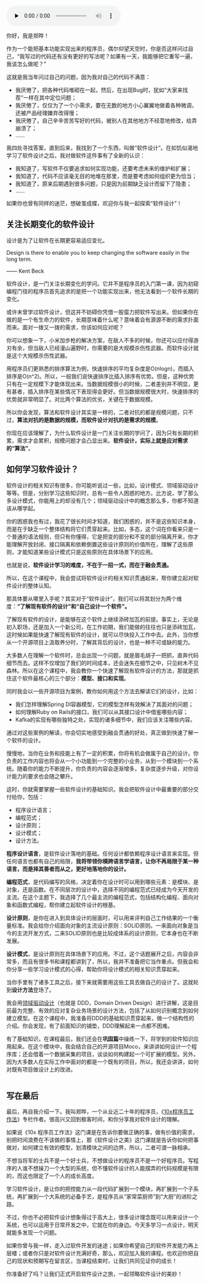 <audio id="audio" title="开篇词 | 软件设计，应对需求规模的“算法”" controls="" preload="none"><source id="mp3" src="https://static001.geekbang.org/resource/audio/f3/be/f3193e9820d589205f23a0520af0f9be.mp3"></audio>

你好，我是郑晔！

作为一个能把基本功能实现出来的程序员，偶尔仰望天空时，你是否这样问过自己，“我写过的代码还有没有更好的写法呢？如果有一天，我能够把它重写一遍，我该怎么做呢？”

这就是我当年问过自己的问题，因为我对自己的代码不满意：

- 我厌倦了，把各种代码堆砌在一起，然后，在出现Bug时，犹如“大家来找茬”一样在其中定位问题；
- 我厌倦了，仅仅为了一个小需求，要在无数的地方小心翼翼地做着各种微调，还被产品经理嫌弃改得慢；
- 我厌倦了，自己辛辛苦苦写好的代码，被别人在其他地方不经意地修改，给弄崩溃了；
- ……

我四处寻找答案，直到后来，我找到了一个东西，叫做“软件设计”。在如饥似渴地学习了软件设计之后，我对做软件这件事有了全新的认识：

- 我知道了，写软件不仅要追求如何实现功能，还要考虑未来的维护和扩展；
- 我知道了，代码不应该毫无目的地堆在那里，而是要考虑如何组织更为恰当；
- 我知道了，原来后期遇到很多问题，只是因为前期缺乏设计而留下了隐患；
- ……

如果你也曾有同样的迷茫，想破茧成蝶，欢迎你与我一起探索“软件设计”！

## 关注长期变化的软件设计

> 
设计是为了让软件在长期更容易适应变化。


> 
Design is there to enable you to keep changing the software easily in the long term.


> 
—— Kent Beck


软件设计，是一门关注长期变化的学问。它并不是程序员的入门第一课，因为初窥编程门径的程序员首先追求的是把一个功能实现出来，他无法看到一个软件长期的变化。

或许未曾学过软件设计，但这并不妨碍你凭借一股蛮力把软件写出来。但如果你在做的是一个有生命力的软件，长期意味着什么呢？意味着会有源源不断的需求扑面而来。面对一拨又一拨的需求，你该如何应对呢？

你可以想象一下，小米加步枪的解决方案，在敌人不多的时候，你还可以应付得游刃有余，但当敌人已经漫山遍野时，你需要的是大规模杀伤性武器。而软件设计就是这个大规模杀伤性武器。

用程序员们更熟悉的排序算法为例，快速排序的平均复杂度是O(nlogn)，而插入排序是O(n^2)。所以，一般我们说快速排序比插入排序有优势。但是，这种优势只有在一定规模下才能体现出来。当数据规模很小的时候，二者差别并不明显，更有甚者，插入排序在某些情况下表现得会更好。但当数据规模很大时，快速排序的优势就非常明显了。对比两个算法的优劣，关键在于数据规模。

所以你会发现，算法和软件设计其实是一样的，二者对抗的都是规模问题，只不过，**算法对抗的是数据的规模，而软件设计对抗的是需求的规模**。

你现在应该理解了，为什么软件设计是一门关注长期的学问了，因为只有长期的积累，需求才会累积，规模问题才会凸显出来。**软件设计，实际上就是应对需求的“算法”**。

## 如何学习软件设计？

软件设计的相关知识有很多，你可能听说过一些，比如，设计模式、领域驱动设计等等。但是，分别学习这些知识时，总有一些令人困惑的地方。比方说，学了那么多设计模式，你能用上的却没有几个；领域驱动设计中的概念那么多，你都不知道该从哪学起。

你的困惑我也有过，我花了很长时间才知道，我们困惑的，并不是这些知识本身，而是在于缺乏一个整体结构将它们贯穿起来。比如，多态，这个词在你看来只是一个普通的语法规则，但只有你懂得，它是把变的部分和不变的部分隔离开来，你才能理解开放封闭、接口隔离和依赖倒置这些设计原则的价值所在，理解了这些原则，才能知道某些设计模式只是这些原则在具体场景下的应用。

也就是说，**软件设计学习的难度，不在于一招一式，而在于<strong><strong>融会贯通**</strong>。</strong>

所以，在这个课程中，我会尝试将软件设计的相关知识贯通起来，帮你建立起对软件设计的整体认知。

那具体要从哪里入手呢？其实对于“软件设计”，我们可以将其划分为两个维度：**“了解现有软件的设计”和“自己设计一个软件”。**

了解现有软件的设计，是能够在这个软件上继续添砖加瓦的前提。事实上，无论是初入职场，还是加入一个新公司，在工作初期，我们能做的往往也只是添砖加瓦，这时候如果能快速了解现有软件的设计，就可以尽快投入工作中去。此外，当你想从一个开源项目上汲取养分时，了解其背后的设计，也是一种不可或缺的能力。

大多数人在理解一个软件时，总会出现一个问题，就是眉毛胡子一把抓，直奔代码细节而去。这样不仅增加了我们的时间成本，还会迷失在细节之中，只见树木不见森林。所以在这个课程中，我会教你一个快速了解现有软件设计的方法，那就是抓住这个软件最核心的三个部分：**模型、接口和实现**。

同时我会以一些开源项目为案例，教你如何用这个方法去解读它们的设计，比如：

- 我们怎样理解Spring DI容器模型，它的模型怎样有效解决了其面对的问题；
- 如何理解Ruby on Rails的接口，我们可以从其接口设计中借鉴哪些内容；
- Kafka的实现有哪些独特之处，实现的诸多细节中，我们应该关注哪些内容。

通过对这些案例的解读，你会切实地感受到融会贯通的好处，真正做到快速了解一个软件的设计。

慢慢地，当你在业务和技能上有了一定的积累，你将有机会做属于自己的设计。你负责的工作内容也将会从一个小功能到一个完整的小业务，从到一个模块到一个系统。随着你的能力不断提升，你负责的内容会逐渐增多，复杂度逐步升级，对你设计能力的要求也会随之攀升。

这时，你就需要掌握一些软件设计的基础知识。我会把软件设计中最重要的部分交付给你，包括：

- 程序设计语言；
- 编程范式；
- 设计原则；
- 设计模式；
- 设计方法。

**程序设计语言**，是软件设计落地的基础。任何设计都依赖程序设计语言来实现。但任何语言也都有自己的局限，**我将带领你横跨语言学语言，让你不再局限于某一种语言，<strong><strong>而是**</strong>择其善者而从之，更好地落地你的设计。</strong>

**编程范式**，是代码编写的风格，决定着你在设计时可以用到哪些元素：是模块、是对象，还是函数。在不同层次的设计中，选择不同的编程范式已经成为今天开发的主流。在这个主题下，我选择了几个最主流的编程范式，包括结构化编程、面向对象和函数式编程，帮你建立起软件设计的根基。

**设计原则**，是你在进入到具体设计的层面时，可以用来评判自己工作结果的一个衡量标准。我会给你介绍面向对象的主流设计原则：SOLID原则。一来面向对象是当今的主流开发方式，二来SOLID原则也是比较成体系的设计原则，它本身也在不断发展。

**设计模式**，是设计原则在具体场景下的应用。不过，这个话题展开之后，内容会非常多，而且有很多书和课程都讲到了，所以，我并不准备把它当作重点。但我会和你分享一些学习设计模式的心得，帮助你将设计模式的相关知识贯穿起来。

当你手里有了诸多工具之后，接下来就需要用这些工具去做自己的设计了。这就轮到**设计方法**登场了。

我会用[领域驱动设计](https://time.geekbang.org/column/intro/100037301)（也就是 DDD，Domain Driven Design）进行讲解，这是目前最为完整、有效的应对复杂业务场景的设计方法，包括了从如何识别概念到如何建立模型。在这个课程中，我准备将DDD的基础知识贯穿起来，做一个结构性的介绍。你会发现，有了前面知识的铺垫，DDD理解起来一点都不困难。

有了基础知识，在课程最后，我们还会在**巩固篇**中操练一下，将学到的软件知识应用起来。在这个模块中，我会结合自己的开源项目Moco，来讲讲如何设计一个程序库；还会借着一个数据采集的项目，谈谈如何构建起一个可扩展的模型。另外，因为大多数人在实际工作中面对的都是一个既有的项目，所以，我还会讲讲，如何对既有项目做设计上的改进。

<img src="https://static001.geekbang.org/resource/image/62/31/62edbd37324ea5b7af4da7c15b4d9431.jpg" alt="">

## 写在最后

最后，再自我介绍一下。我叫郑晔，一个从业近二十年的程序员，《[10x程序员工作法](https://time.geekbang.org/column/intro/100022301)》专栏作者。很高兴又回到极客时间，和你分享我对软件设计的理解。

如果说《10x 程序员工作法》这门课是在告诉你要做正确的事，做有价值的需求，别把时间浪费在不该做的事情上，那《软件设计之美》这门课就是告诉你如何把事做对，如何建立有效的模型，划清模块之间的边界，所以，二者可谓一脉相承。

不想当将军的士兵不是一个好士兵，不想做设计的程序员不是一个好程序员。写程序的人谁不想操刀一个大型的系统，但不懂软件设计的人能摆弄的代码规模是有限的，而这也限定了一个人的成长高度。

学习软件设计，是让你的把控能力从一段代码扩展到一个模块，再扩展到一个子系统，再扩展到一个大系统的必备手艺，是程序员从“家常菜厨师”到“大厨”的进阶之路。

不过，你也不必把软件设计想象得过于高大上，很多设计理念既可以用来设计一个系统，也可以运用于日常开发之中，它就在你的身边。今天多学习一点设计，明天就能多发现一个问题。

如果你曾与我一样，走入过软件开发的迷途；如果你希望自己的软件开发能力再上层楼；或者你只是对软件设计充满好奇，那么，欢迎加入我的课程。也欢迎你把自己的现状和预期写在留言区，当课程结束时，让我们共同见证你的成长！

你准备好了吗？让我们正式开启软件设计之旅，一起领略软件设计的美妙！
